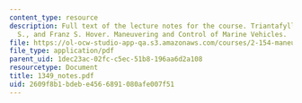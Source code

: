 ```yaml
---
content_type: resource
description: Full text of the lecture notes for the course. Triantafyllou, Michael
  S., and Franz S. Hover. Maneuvering and Control of Marine Vehicles.
file: https://ol-ocw-studio-app-qa.s3.amazonaws.com/courses/2-154-maneuvering-and-control-of-surface-and-underwater-vehicles-13-49-fall-2004/2609f8b1bdebe4566891080afe007f51_1349_notes.pdf
file_type: application/pdf
parent_uid: 1dec23ac-02fc-c5ec-51b8-196aa6d2a108
resourcetype: Document
title: 1349_notes.pdf
uid: 2609f8b1-bdeb-e456-6891-080afe007f51
---
```

